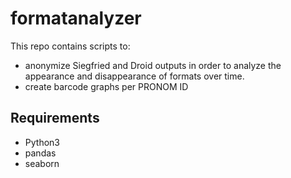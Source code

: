 # formatanalyzer

This repo contains scripts to:
* anonymize Siegfried and Droid outputs in order to analyze the appearance and disappearance of formats over time.
* create barcode graphs per PRONOM ID

## Requirements
* Python3
* pandas
* seaborn
